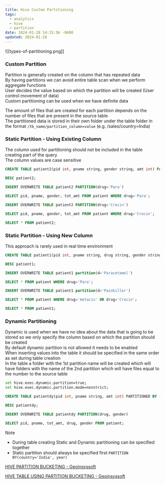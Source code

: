 ```yaml
---
title: Hive Custom Partitioning
tags:
  - analytics
  - hive
  - partition
date: 2024-01-28 14:15:56 -0600
updated: 2024-01-28
---
```


![[types-of-partitioning.png]]

### Custom Partition

Partition is generally created on the column that has repeated data  
By having partitions we can avoid entire table scan when we perform aggregate functions  
User decides the value based on which the partition will be created (User control movement of data)  
Custom partitioning can be used when we have definite data

The amount of files that are created for each partition depends on the number of files that are present in the source table  
The partitioned data is stored in their own folder under the table folder in the format `/tb_name/partition_column=value` (e.g. /sales/country=India)

### Static Partition - Using Existing Column

The column used for partitioning should not be included in the table creating part of the query  
The column values are case sensitive

````sql
CREATE TABLE patient2(pid int, pname string, gender string, amt int) PARTITIONED BY (drug string);

DESC patient2;

INSERT OVERWRITE TABLE patient2 PARTITION(drug='Para')

SELECT pid, pname, gender, tot_amt FROM patient WHERE drug='Para';

INSERT OVERWRITE TABLE patient2 PARTITION(drug='Crocin')

SELECT pid, pname, gender, tot_amt FROM patient WHERE drug='Crocin';

SELECT * FROM patient2;
````

### Static Partition - Using New Column

This approach is rarely used in real time environment

````sql
CREATE TABLE patient1(pid int, pname string, drug string, gender string, amt int) PARTITIONED BY (d string);

DESC patient1;

INSERT OVERWRITE TABLE patient1 partition(d='Paracetamol')

SELECT * FROM patient WHERE drug='Para';

INSERT OVERWRITE TABLE patient1 partition(d='Painkiller')

SELECT * FROM patient WHERE drug='metacin' OR drug='Crocin';

SELECT * FROM patient1;
````

### Dynamic Partitioning

Dynamic is used when we have no idea about the data that is going to be stored so we only specify the column based on which the partition should be created  
By default dynamic partition is not allowed it needs to be enabled  
When inserting values into the table it should be specified in the same order as set during table creation  
In the table a folder with the 1st partition name will be created which will have folders with the name of the 2nd partition which will have files equal to the number to the source table

````bash
set hive.exec.dynamic.partition=true;
set hive.exec.dynamic.partition.mode=nonstrict;
````

````sql
CREATE TABLE patientdy(pid int, pname string, amt int) PARTITIONED BY (drug string, gender string);

DESC patientdy;

INSERT OVERWRITE TABLE patientdy PARTITION(drug, gender)

SELECT pid, pname, tot_amt, drug, gender FROM patient;
````

 > [!NOTE]
 > * During table creating Static and Dynamic partitioning can be specified together
 > * Static partition should always be specified first `PARTITION BY(country='India', year)`

[HIVE PARTITION BUCKETING - Geoinsyssoft](https://geoinsyssoft.com/hive-partition-bucketing/)  

[HIVE TABLE USING PARTITION BUCKETING - Geoinsyssoft](https://geoinsyssoft.com/hive-table-using-partition-bucketing/)
